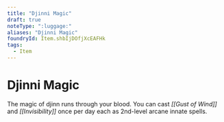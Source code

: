 ```yaml
---
title: "Djinni Magic"
draft: true
noteType: ":luggage:"
aliases: "Djinni Magic"
foundryId: Item.shbIjDOfjXcEAFHk
tags:
  - Item
---
```


# Djinni Magic

The magic of djinn runs through your blood. You can cast _[[Gust of Wind]]_ and _[[Invisibility]]_ once per day each as 2nd-level arcane innate spells.

